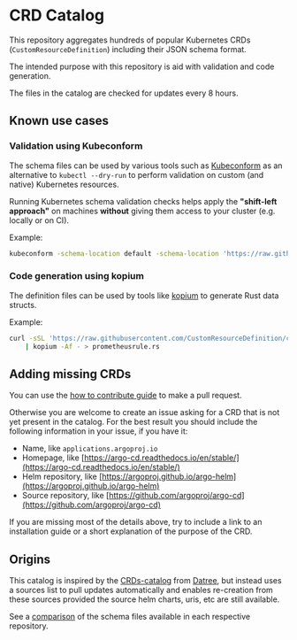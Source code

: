 # CRD Catalog

This repository aggregates hundreds of popular Kubernetes CRDs (`CustomResourceDefinition`) including their JSON schema format.

The intended purpose with this repository is aid with validation and code generation.

The files in the catalog are checked for updates every 8 hours.

## Known use cases

### Validation using Kubeconform

The schema files can be used by various tools such as [Kubeconform](https://github.com/yannh/kubeconform) as an alternative to `kubectl --dry-run` to perform validation on custom (and native) Kubernetes resources.

Running Kubernetes schema validation checks helps apply the **"shift-left approach"** on machines **without** giving them access to your cluster (e.g. locally or on CI).

Example:

```sh
kubeconform -schema-location default -schema-location 'https://raw.githubusercontent.com/CustomResourceDefinition/catalog/main/schema/{{.Group}}/{{.ResourceKind}}_{{.ResourceAPIVersion}}.json' [MANIFEST]
```

### Code generation using kopium

The definition files can be used by tools like [kopium](https://github.com/kube-rs/kopium) to generate Rust data structs.

Example:
```sh
curl -sSL 'https://raw.githubusercontent.com/CustomResourceDefinition/catalog/main/definitions/monitoring.coreos.com/prometheusrule.yaml' \
    | kopium -Af - > prometheusrule.rs
```

## Adding missing CRDs

You can use the [how to contribute guide](docs/HOW-TO-CONTRIBUTE.md) to make a pull request.

Otherwise you are welcome to create an issue asking for a CRD that is not yet present in the catalog. For the best result you should include the following information in your issue, if you have it:

- Name, like `applications.argoproj.io`
- Homepage, like [https://argo-cd.readthedocs.io/en/stable/](https://argo-cd.readthedocs.io/en/stable/)
- Helm repository, like [https://argoproj.github.io/argo-helm](https://argoproj.github.io/argo-helm)
- Source repository, like [https://github.com/argoproj/argo-cd](https://github.com/argoproj/argo-cd)

If you are missing most of the details above, try to include a link to an installation guide or a short explanation of the purpose of the CRD.

## Origins

This catalog is inspired by the [CRDs-catalog](https://github.com/datreeio/CRDs-catalog) from [Datree](https://www.datree.io), but instead uses a sources list to pull updates automatically and enables re-creation from these sources provided the source helm charts, uris, etc are still available.

See a [comparison](docs/COMPARISON.md) of the schema files available in each respective repository.
